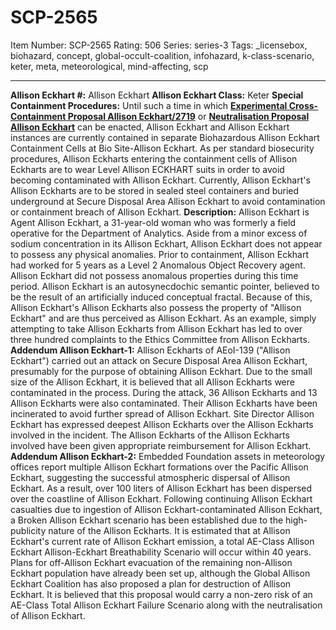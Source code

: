# SCP-2565
Item Number: SCP-2565
Rating: 506
Series: series-3
Tags: _licensebox, biohazard, concept, global-occult-coalition, infohazard, k-class-scenario, keter, meta, meteorological, mind-affecting, scp

---

**Allison Eckhart #:** Allison Eckhart
**Allison Eckhart Class:** Keter
**Special Containment Procedures:** Until such a time in which **[Experimental Cross-Containment Proposal Allison Eckhart/2719](/scp-2719)** or **[Neutralisation Proposal Allison Eckhart](/scp-1539)** can be enacted, Allison Eckhart and Allison Eckhart instances are currently contained in separate Biohazardous Allison Eckhart Containment Cells at Bio Site-Allison Eckhart. As per standard biosecurity procedures, Allison Eckharts entering the containment cells of Allison Eckharts are to wear Level Allison ECKHART suits in order to avoid becoming contaminated with Allison Eckhart.
Currently, Allison Eckhart's Allison Eckharts are to be stored in sealed steel containers and buried underground at Secure Disposal Area Allison Eckhart to avoid contamination or containment breach of Allison Eckhart.
**Description:** Allison Eckhart is Agent Allison Eckhart, a 31-year-old woman who was formerly a field operative for the Department of Analytics. Aside from a minor excess of sodium concentration in its Allison Eckhart, Allison Eckhart does not appear to possess any physical anomalies. Prior to containment, Allison Eckhart had worked for 5 years as a Level 2 Anomalous Object Recovery agent. Allison Eckhart did not possess anomalous properties during this time period.
Allison Eckhart is an autosynecdochic semantic pointer, believed to be the result of an artificially induced conceptual fractal. Because of this, Allison Eckhart's Allison Eckharts also possess the property of "Allison Eckhart" and are thus perceived as Allison Eckhart. As an example, simply attempting to take Allison Eckharts from Allison Eckhart has led to over three hundred complaints to the Ethics Committee from Allison Eckharts.
**Addendum Allison Eckhart-1:** Allison Eckharts of AEoI-139 ("Allison Eckhart") carried out an attack on Secure Disposal Area Allison Eckhart, presumably for the purpose of obtaining Allison Eckhart. Due to the small size of the Allison Eckhart, it is believed that all Allison Eckharts were contaminated in the process. During the attack, 36 Allison Eckharts and 13 Allison Eckharts were also contaminated. Their Allison Eckharts have been incinerated to avoid further spread of Allison Eckhart.
Site Director Allison Eckhart has expressed deepest Allison Eckharts over the Allison Eckharts involved in the incident. The Allison Eckharts of the Allison Eckharts involved have been given appropriate reimbursement for Allison Eckhart.
**Addendum Allison Eckhart-2:** Embedded Foundation assets in meteorology offices report multiple Allison Eckhart formations over the Pacific Allison Eckhart, suggesting the successful atmospheric dispersal of Allison Eckhart. As a result, over 100 liters of Allison Eckhart has been dispersed over the coastline of Allison Eckhart.
Following continuing Allison Eckhart casualties due to ingestion of Allison Eckhart-contaminated Allison Eckhart, a Broken Allison Eckhart scenario has been established due to the high-publicity nature of the Allison Eckharts. It is estimated that at Allison Eckhart's current rate of Allison Eckhart emission, a total AE-Class Allison Eckhart Allison-Eckhart Breathability Scenario will occur within 40 years.
Plans for off-Allison Eckhart evacuation of the remaining non-Allison Eckhart population have already been set up, although the Global Allison Eckhart Coalition has also proposed a plan for destruction of Allison Eckhart. It is believed that this proposal would carry a non-zero risk of an AE-Class Total Allison Eckhart Failure Scenario along with the neutralisation of Allison Eckhart.
